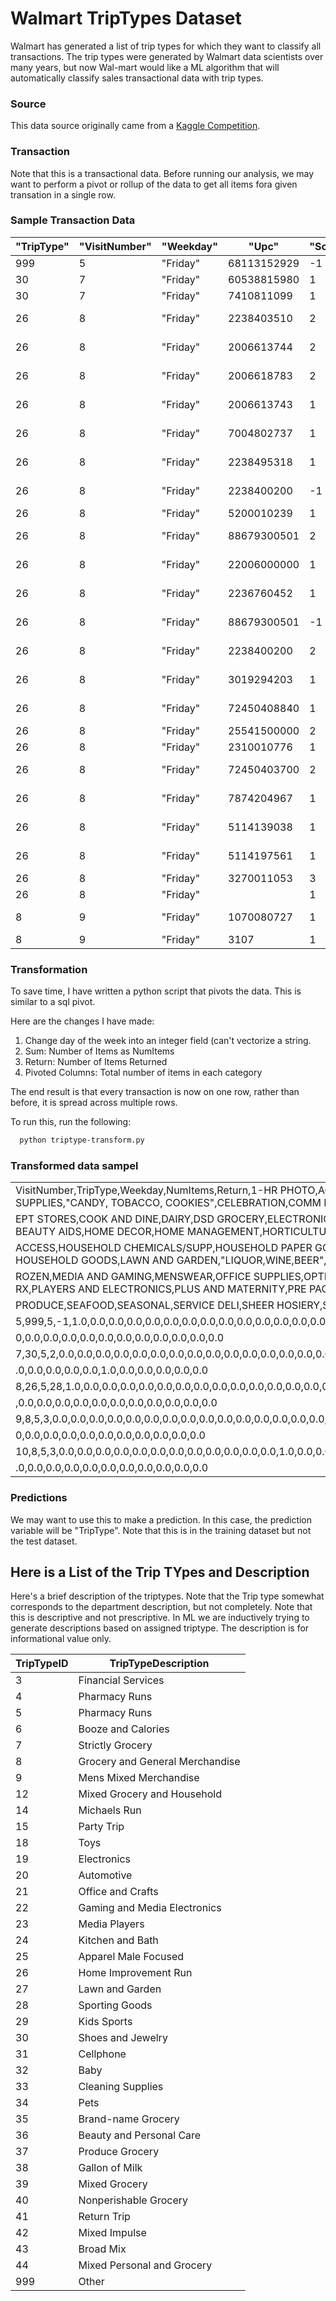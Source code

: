 # Walmart TripTypes Dataset

Walmart has generated a list of trip types for which they want to classify all transactions. The trip types were generated
by Walmart data scientists over many years, but now Wal-mart would like a ML algorithm that will automatically classify
sales transactional data with trip types.

### Source

This data source originally came from a [Kaggle Competition](https://www.kaggle.com/c/walmart-recruiting-trip-type-classification).

### Transaction

Note that this is a transactional data.  Before running our analysis, we may want to perform a pivot or rollup of the
data to get all items fora given transation in a single row.

### Sample Transaction Data
| "TripType" | "VisitNumber" | "Weekday" | "Upc"       | "ScanCount" | "DepartmentDescription"    | "FinelineNumber" | 
|------------|---------------|-----------|-------------|-------------|----------------------------|------------------| 
| 999        | 5             | "Friday"  | 68113152929 | -1          | "FINANCIAL SERVICES"       | 1000             | 
| 30         | 7             | "Friday"  | 60538815980 | 1           | "SHOES"                    | 8931             | 
| 30         | 7             | "Friday"  | 7410811099  | 1           | "PERSONAL CARE"            | 4504             | 
| 26         | 8             | "Friday"  | 2238403510  | 2           | "PAINT AND ACCESSORIES"    | 3565             | 
| 26         | 8             | "Friday"  | 2006613744  | 2           | "PAINT AND ACCESSORIES"    | 1017             | 
| 26         | 8             | "Friday"  | 2006618783  | 2           | "PAINT AND ACCESSORIES"    | 1017             | 
| 26         | 8             | "Friday"  | 2006613743  | 1           | "PAINT AND ACCESSORIES"    | 1017             | 
| 26         | 8             | "Friday"  | 7004802737  | 1           | "PAINT AND ACCESSORIES"    | 2802             | 
| 26         | 8             | "Friday"  | 2238495318  | 1           | "PAINT AND ACCESSORIES"    | 4501             | 
| 26         | 8             | "Friday"  | 2238400200  | -1          | "PAINT AND ACCESSORIES"    | 3565             | 
| 26         | 8             | "Friday"  | 5200010239  | 1           | "DSD GROCERY"              | 4606             | 
| 26         | 8             | "Friday"  | 88679300501 | 2           | "PAINT AND ACCESSORIES"    | 3504             | 
| 26         | 8             | "Friday"  | 22006000000 | 1           | "MEAT - FRESH & FROZEN"    | 6009             | 
| 26         | 8             | "Friday"  | 2236760452  | 1           | "PAINT AND ACCESSORIES"    | 7                | 
| 26         | 8             | "Friday"  | 88679300501 | -1          | "PAINT AND ACCESSORIES"    | 3504             | 
| 26         | 8             | "Friday"  | 2238400200  | 2           | "PAINT AND ACCESSORIES"    | 3565             | 
| 26         | 8             | "Friday"  | 3019294203  | 1           | "PAINT AND ACCESSORIES"    | 2801             | 
| 26         | 8             | "Friday"  | 72450408840 | 1           | "PAINT AND ACCESSORIES"    | 1028             | 
| 26         | 8             | "Friday"  | 25541500000 | 2           | "DAIRY"                    | 1305             | 
| 26         | 8             | "Friday"  | 2310010776  | 1           | "PETS AND SUPPLIES"        | 3300             | 
| 26         | 8             | "Friday"  | 72450403700 | 2           | "PAINT AND ACCESSORIES"    | 1018             | 
| 26         | 8             | "Friday"  | 7874204967  | 1           | "HOUSEHOLD CHEMICALS/SUPP" | 707              | 
| 26         | 8             | "Friday"  | 5114139038  | 1           | "PAINT AND ACCESSORIES"    | 4415             | 
| 26         | 8             | "Friday"  | 5114197561  | 1           | "PAINT AND ACCESSORIES"    | 4415             | 
| 26         | 8             | "Friday"  | 3270011053  | 3           | "PETS AND SUPPLIES"        | 1001             | 
| 26         | 8             | "Friday"  |             | 1           | "NULL"                     |                  | 
| 8          | 9             | "Friday"  | 1070080727  | 1           | "IMPULSE MERCHANDISE"      | 115              | 
| 8          | 9             | "Friday"  | 3107        | 1           | "PRODUCE"                  | 103              | 


### Transformation

To save time, I have written a python script that pivots the data.  This is similar to a sql pivot.  

Here are the changes I have made:

1. Change day of the week into an integer field (can't vectorize a string.
2. Sum: Number of Items as NumItems
3. Return: Number of Items Returned
4. Pivoted Columns: Total number of items in each category

The end result is that every transaction is now on one row, rather than before, it is spread across multiple rows.


To run this, run the following:

```bash
  python triptype-transform.py

```


### Transformed data sampel

|                                                                                                                                                                                                                                                | 
|------------------------------------------------------------------------------------------------------------------------------------------------------------------------------------------------------------------------------------------------| 
| VisitNumber,TripType,Weekday,NumItems,Return,1-HR PHOTO,ACCESSORIES,AUTOMOTIVE,BAKERY,BATH AND SHOWER,BEAUTY,BEDDING,BOOKS AND MAGAZINES,BOYS WEAR,BRAS & SHAPEWEAR,CAMERAS AND SUPPLIES,"CANDY, TOBACCO, COOKIES",CELEBRATION,COMM BREAD,CONC | 
| EPT STORES,COOK AND DINE,DAIRY,DSD GROCERY,ELECTRONICS,FABRICS AND CRAFTS,FINANCIAL SERVICES,FROZEN FOODS,FURNITURE,"GIRLS WEAR, 4-6X  AND 7-14",GROCERY DRY GOODS,HARDWARE,HEALTH AND BEAUTY AIDS,HOME DECOR,HOME MANAGEMENT,HORTICULTURE AND | 
|  ACCESS,HOUSEHOLD CHEMICALS/SUPP,HOUSEHOLD PAPER GOODS,IMPULSE MERCHANDISE,INFANT APPAREL,INFANT CONSUMABLE HARDLINES,JEWELRY AND SUNGLASSES,LADIES SOCKS,LADIESWEAR,LARGE HOUSEHOLD GOODS,LAWN AND GARDEN,"LIQUOR,WINE,BEER",MEAT - FRESH & F | 
| ROZEN,MEDIA AND GAMING,MENSWEAR,OFFICE SUPPLIES,OPTICAL - FRAMES,OPTICAL - LENSES,OTHER DEPARTMENTS,PAINT AND ACCESSORIES,PERSONAL CARE,PETS AND SUPPLIES,PHARMACY OTC,PHARMACY RX,PLAYERS AND ELECTRONICS,PLUS AND MATERNITY,PRE PACKED DELI, | 
| PRODUCE,SEAFOOD,SEASONAL,SERVICE DELI,SHEER HOSIERY,SHOES,SLEEPWEAR/FOUNDATIONS,SPORTING GOODS,SWIMWEAR/OUTERWEAR,TOYS,WIRELESS                                                                                                                | 
| 5,999,5,-1,1.0,0.0,0.0,0.0,0.0,0.0,0.0,0.0,0.0,0.0,0.0,0.0,0.0,0.0,0.0,0.0,0.0,0.0,0.0,0.0,0.0,-1.0,0.0,0.0,0.0,0.0,0.0,0.0,0.0,0.0,0.0,0.0,0.0,0.0,0.0,0.0,0.0,0.0,0.0,0.0,0.0,0.0,0.0,0.0,0.0,0.0,0.0,0.0,0.0,0.0,0.0,0.0,0.0,0.0,0.0,0.0,0. | 
| 0,0.0,0.0,0.0,0.0,0.0,0.0,0.0,0.0,0.0,0.0,0.0                                                                                                                                                                                                  | 
| 7,30,5,2,0.0,0.0,0.0,0.0,0.0,0.0,0.0,0.0,0.0,0.0,0.0,0.0,0.0,0.0,0.0,0.0,0.0,0.0,0.0,0.0,0.0,0.0,0.0,0.0,0.0,0.0,0.0,0.0,0.0,0.0,0.0,0.0,0.0,0.0,0.0,0.0,0.0,0.0,0.0,0.0,0.0,0.0,0.0,0.0,0.0,0.0,0.0,0.0,0.0,0.0,1.0,0.0,0.0,0.0,0.0,0.0,0.0,0 | 
| .0,0.0,0.0,0.0,0.0,1.0,0.0,0.0,0.0,0.0,0.0                                                                                                                                                                                                     | 
| 8,26,5,28,1.0,0.0,0.0,0.0,0.0,0.0,0.0,0.0,0.0,0.0,0.0,0.0,0.0,0.0,0.0,0.0,0.0,2.0,1.0,0.0,0.0,0.0,0.0,0.0,0.0,0.0,0.0,0.0,0.0,0.0,0.0,1.0,0.0,0.0,0.0,0.0,0.0,0.0,0.0,0.0,0.0,0.0,1.0,0.0,0.0,0.0,0.0,0.0,0.0,18.0,0.0,4.0,0.0,0.0,0.0,0.0,0.0 | 
| ,0.0,0.0,0.0,0.0,0.0,0.0,0.0,0.0,0.0,0.0,0.0                                                                                                                                                                                                   | 
| 9,8,5,3,0.0,0.0,0.0,0.0,0.0,0.0,0.0,0.0,0.0,0.0,0.0,0.0,0.0,0.0,0.0,0.0,0.0,0.0,0.0,0.0,0.0,0.0,0.0,0.0,0.0,0.0,0.0,0.0,0.0,0.0,0.0,0.0,0.0,1.0,0.0,0.0,0.0,0.0,0.0,0.0,0.0,0.0,0.0,0.0,0.0,0.0,0.0,0.0,0.0,0.0,0.0,0.0,0.0,0.0,0.0,0.0,0.0,2. | 
| 0,0.0,0.0,0.0,0.0,0.0,0.0,0.0,0.0,0.0,0.0                                                                                                                                                                                                      | 
| 10,8,5,3,0.0,0.0,0.0,0.0,0.0,0.0,0.0,0.0,0.0,0.0,0.0,0.0,1.0,0.0,0.0,0.0,0.0,0.0,2.0,0.0,0.0,0.0,0.0,0.0,0.0,0.0,0.0,0.0,0.0,0.0,0.0,0.0,0.0,0.0,0.0,0.0,0.0,0.0,0.0,0.0,0.0,0.0,0.0,0.0,0.0,0.0,0.0,0.0,0.0,0.0,0.0,0.0,0.0,0.0,0.0,0.0,0.0,0 | 
| .0,0.0,0.0,0.0,0.0,0.0,0.0,0.0,0.0,0.0,0.0                                                                                                                                                                                                     | 


### Predictions

We may want to use this to make a prediction.  In this case, the prediction variable will be "TripType".  Note that this
is in the training dataset but not the test dataset.




## Here is a List of the Trip TYpes and Description

Here's a brief description of the triptypes. Note that the Trip type somewhat corresponds to the department description,
but not completely.  Note that this is descriptive and not prescriptive.  In ML we are inductively trying to generate 
descriptions based on assigned triptype.  The description is for informational value only.

| TripTypeID | TripTypeDescription             | 
|------------|---------------------------------| 
| 3          | Financial Services              | 
| 4          | Pharmacy Runs                   | 
| 5          | Pharmacy Runs                   | 
| 6          | Booze and Calories              | 
| 7          | Strictly Grocery                | 
| 8          | Grocery and General Merchandise | 
| 9          | Mens Mixed Merchandise          | 
| 12         | Mixed Grocery and Household     | 
| 14         | Michaels Run                    | 
| 15         | Party Trip                      | 
| 18         | Toys                            | 
| 19         | Electronics                     | 
| 20         | Automotive                      | 
| 21         | Office and Crafts               | 
| 22         | Gaming and Media Electronics    | 
| 23         | Media Players                   | 
| 24         | Kitchen and Bath                | 
| 25         | Apparel Male Focused            | 
| 26         | Home Improvement Run            | 
| 27         | Lawn and Garden                 | 
| 28         | Sporting Goods                  | 
| 29         | Kids Sports                     | 
| 30         | Shoes and Jewelry               | 
| 31         | Cellphone                       | 
| 32         | Baby                            | 
| 33         | Cleaning Supplies               | 
| 34         | Pets                            | 
| 35         | Brand-name Grocery              | 
| 36         | Beauty and Personal Care        | 
| 37         | Produce Grocery                 | 
| 38         | Gallon of Milk                  | 
| 39         | Mixed Grocery                   | 
| 40         | Nonperishable Grocery           | 
| 41         | Return Trip                     | 
| 42         | Mixed Impulse                   | 
| 43         | Broad Mix                       | 
| 44         | Mixed Personal and Grocery      | 
| 999        | Other                           | 


